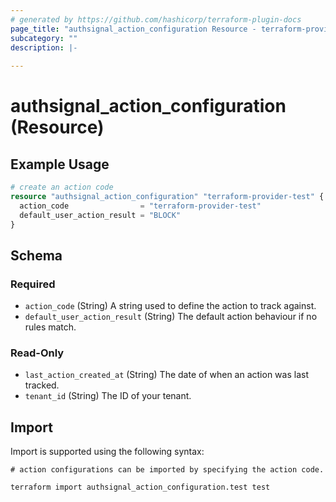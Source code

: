 ```yaml
---
# generated by https://github.com/hashicorp/terraform-plugin-docs
page_title: "authsignal_action_configuration Resource - terraform-provider-authsignal"
subcategory: ""
description: |-
  
---
```


# authsignal_action_configuration (Resource)



## Example Usage

```terraform
# create an action code
resource "authsignal_action_configuration" "terraform-provider-test" {
  action_code                = "terraform-provider-test"
  default_user_action_result = "BLOCK"
}
```

<!-- schema generated by tfplugindocs -->
## Schema

### Required

- `action_code` (String) A string used to define the action to track against.
- `default_user_action_result` (String) The default action behaviour if no rules match.

### Read-Only

- `last_action_created_at` (String) The date of when an action was last tracked.
- `tenant_id` (String) The ID of your tenant.

## Import

Import is supported using the following syntax:

```shell
# action configurations can be imported by specifying the action code.

terraform import authsignal_action_configuration.test test
```
